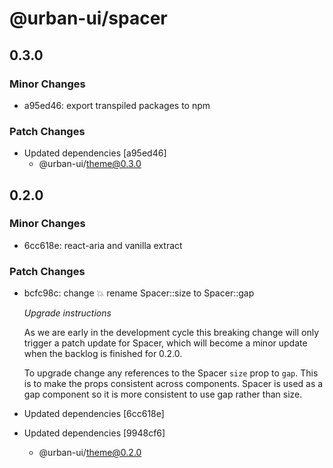 # @urban-ui/spacer

## 0.3.0

### Minor Changes

- a95ed46: export transpiled packages to npm

### Patch Changes

- Updated dependencies [a95ed46]
  - @urban-ui/theme@0.3.0

## 0.2.0

### Minor Changes

- 6cc618e: react-aria and vanilla extract

### Patch Changes

- bcfc98c: change :boom: rename Spacer::size to Spacer::gap

  _Upgrade instructions_

  As we are early in the development cycle this breaking change will only
  trigger a patch update for Spacer, which will become a minor update when
  the backlog is finished for 0.2.0.

  To upgrade change any references to the Spacer `size` prop to `gap`.
  This is to make the props consistent across components. Spacer is used
  as a gap component so it is more consistent to use gap rather than size.

- Updated dependencies [6cc618e]
- Updated dependencies [9948cf6]
  - @urban-ui/theme@0.2.0
